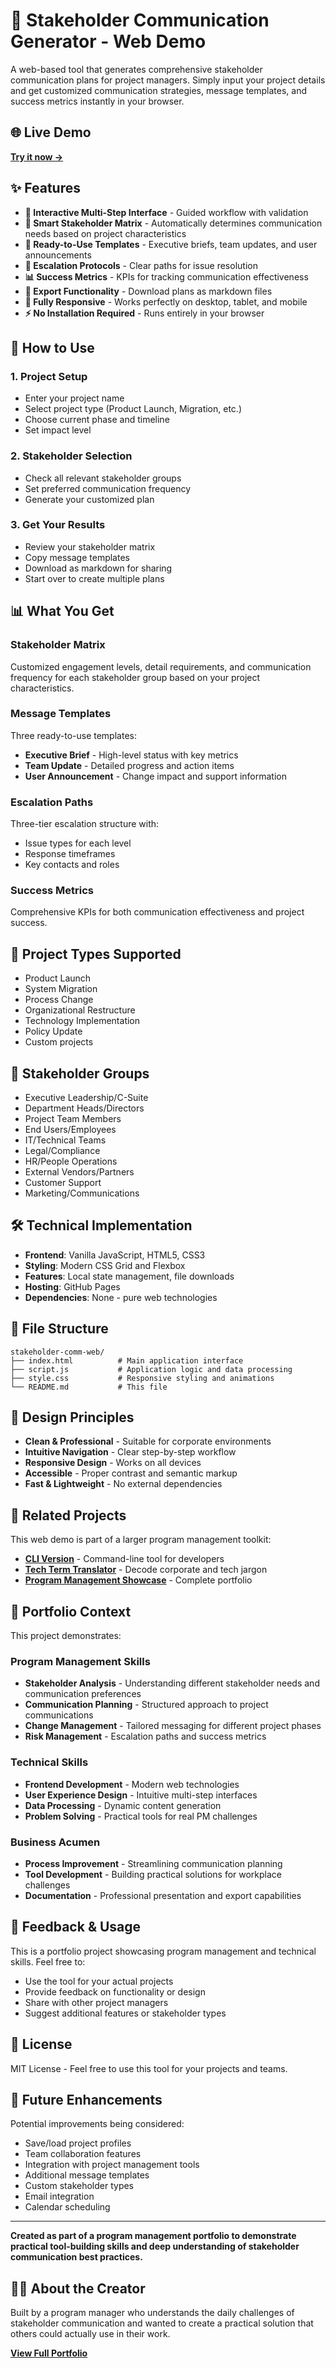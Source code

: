 # 📢 Stakeholder Communication Generator - Web Demo

A web-based tool that generates comprehensive stakeholder communication plans for project managers. Simply input your project details and get customized communication strategies, message templates, and success metrics instantly in your browser.

## 🌐 Live Demo

**[Try it now →](https://mc1r-variant.github.io/stakeholder-comm-web)**

## ✨ Features

- **🎯 Interactive Multi-Step Interface** - Guided workflow with validation
- **👥 Smart Stakeholder Matrix** - Automatically determines communication needs based on project characteristics
- **📝 Ready-to-Use Templates** - Executive briefs, team updates, and user announcements
- **🚨 Escalation Protocols** - Clear paths for issue resolution
- **📊 Success Metrics** - KPIs for tracking communication effectiveness
- **💾 Export Functionality** - Download plans as markdown files
- **📱 Fully Responsive** - Works perfectly on desktop, tablet, and mobile
- **⚡ No Installation Required** - Runs entirely in your browser

## 🚀 How to Use

### 1. Project Setup
- Enter your project name
- Select project type (Product Launch, Migration, etc.)
- Choose current phase and timeline
- Set impact level

### 2. Stakeholder Selection
- Check all relevant stakeholder groups
- Set preferred communication frequency
- Generate your customized plan

### 3. Get Your Results
- Review your stakeholder matrix
- Copy message templates
- Download as markdown for sharing
- Start over to create multiple plans

## 📊 What You Get

### Stakeholder Matrix
Customized engagement levels, detail requirements, and communication frequency for each stakeholder group based on your project characteristics.

### Message Templates
Three ready-to-use templates:
- **Executive Brief** - High-level status with key metrics
- **Team Update** - Detailed progress and action items  
- **User Announcement** - Change impact and support information

### Escalation Paths
Three-tier escalation structure with:
- Issue types for each level
- Response timeframes
- Key contacts and roles

### Success Metrics
Comprehensive KPIs for both communication effectiveness and project success.

## 🎯 Project Types Supported

- Product Launch
- System Migration
- Process Change
- Organizational Restructure
- Technology Implementation
- Policy Update
- Custom projects

## 👥 Stakeholder Groups

- Executive Leadership/C-Suite
- Department Heads/Directors
- Project Team Members
- End Users/Employees
- IT/Technical Teams
- Legal/Compliance
- HR/People Operations
- External Vendors/Partners
- Customer Support
- Marketing/Communications

## 🛠️ Technical Implementation

- **Frontend**: Vanilla JavaScript, HTML5, CSS3
- **Styling**: Modern CSS Grid and Flexbox
- **Features**: Local state management, file downloads
- **Hosting**: GitHub Pages
- **Dependencies**: None - pure web technologies

## 📁 File Structure

```
stakeholder-comm-web/
├── index.html          # Main application interface
├── script.js           # Application logic and data processing
├── style.css           # Responsive styling and animations
└── README.md           # This file
```

## 🎨 Design Principles

- **Clean & Professional** - Suitable for corporate environments
- **Intuitive Navigation** - Clear step-by-step workflow
- **Responsive Design** - Works on all devices
- **Accessible** - Proper contrast and semantic markup
- **Fast & Lightweight** - No external dependencies

## 🔗 Related Projects

This web demo is part of a larger program management toolkit:

- **[CLI Version](https://github.com/mc1r-variant/stakeholder-communication-generator)** - Command-line tool for developers
- **[Tech Term Translator](https://mc1r-variant.github.io/tech-term-translator)** - Decode corporate and tech jargon
- **[Program Management Showcase](https://mc1r-variant.github.io/program-management-showcase)** - Complete portfolio

## 💼 Portfolio Context

This project demonstrates:

### Program Management Skills
- **Stakeholder Analysis** - Understanding different stakeholder needs and communication preferences
- **Communication Planning** - Structured approach to project communications
- **Change Management** - Tailored messaging for different project phases
- **Risk Management** - Escalation paths and success metrics

### Technical Skills
- **Frontend Development** - Modern web technologies
- **User Experience Design** - Intuitive multi-step interfaces
- **Data Processing** - Dynamic content generation
- **Problem Solving** - Practical tools for real PM challenges

### Business Acumen
- **Process Improvement** - Streamlining communication planning
- **Tool Development** - Building practical solutions for workplace challenges
- **Documentation** - Professional presentation and export capabilities

## 🤝 Feedback & Usage

This is a portfolio project showcasing program management and technical skills. Feel free to:

- Use the tool for your actual projects
- Provide feedback on functionality or design
- Share with other project managers
- Suggest additional features or stakeholder types

## 📄 License

MIT License - Feel free to use this tool for your projects and teams.

## 🚀 Future Enhancements

Potential improvements being considered:
- Save/load project profiles
- Team collaboration features
- Integration with project management tools
- Additional message templates
- Custom stakeholder types
- Email integration
- Calendar scheduling

---

**Created as part of a program management portfolio to demonstrate practical tool-building skills and deep understanding of stakeholder communication best practices.**

## 👨‍💼 About the Creator

Built by a program manager who understands the daily challenges of stakeholder communication and wanted to create a practical solution that others could actually use in their work.

**[View Full Portfolio](https://yourusername.github.io/program-management-showcase)**
